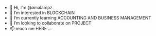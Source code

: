 - 👋 Hi, I’m @amalampz
- 👀 I’m interested in BLOCKCHAIN
- 🌱 I’m currently learning ACCOUNTING AND BUSINESS MANAGEMENT
- 💞️ I’m looking to collaborate on PROJECT
- 📫 reach me HERE ...

<!---
amalampz/amalampz is a ✨ special ✨ repository because its `README.md` (this file) appears on your GitHub profile.
You can click the Preview link to take a look at your changes.
--->

